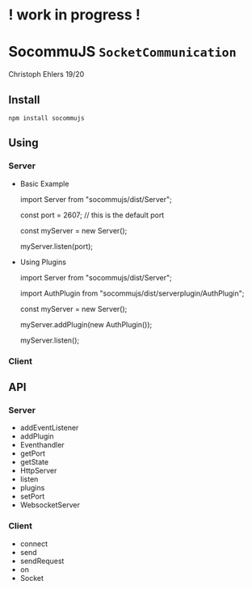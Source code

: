 # ! work in progress !

# SocommuJS `SocketCommunication` 
Christoph Ehlers 19/20

## Install
    npm install socommujs

## Using 

### Server

- Basic Example


    import Server from "socommujs/dist/Server";

    const port = 2607; // this is the default port
    
    const myServer = new Server();
    
    myServer.listen(port);
    
    
- Using Plugins


    import Server from "socommujs/dist/Server";
    
    import AuthPlugin from "socommujs/dist/serverplugin/AuthPlugin";
    
    const myServer = new Server();
    
    myServer.addPlugin(new AuthPlugin());
    
    myServer.listen();
    

### Client

## API

### Server 
- addEventListener
- addPlugin
- Eventhandler
- getPort
- getState
- HttpServer
- listen
- plugins
- setPort
- WebsocketServer


### Client
- connect
- send
- sendRequest
- on
- Socket
